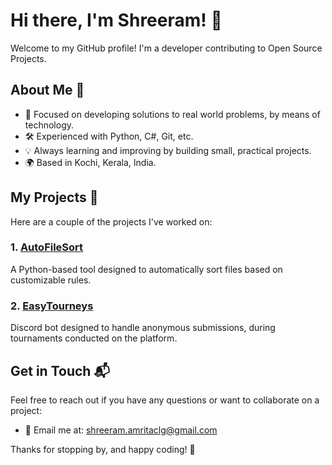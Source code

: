 # Hi there, I'm Shreeram! 👋

Welcome to my GitHub profile! I'm a developer contributing to Open Source Projects.

## About Me 🌱

- 🎯 Focused on developing solutions to real world problems, by means of technology.
- 🛠️ Experienced with Python, C#, Git, etc.
- 💡 Always learning and improving by building small, practical projects.
- 🌍 Based in Kochi, Kerala, India.
  
## My Projects 🚀

Here are a couple of the projects I've worked on:

### 1. [AutoFileSort](https://github.com/shh69io/AutoFileSort)
A Python-based tool designed to automatically sort files based on customizable rules.

### 2. [EasyTourneys](https://github.com/shh69io/EasyTourneys)
Discord bot designed to handle anonymous submissions, during tournaments conducted on the platform. 

## Get in Touch 📬

Feel free to reach out if you have any questions or want to collaborate on a project:

- 📧 Email me at: [shreeram.amritaclg@gmail.com](mailto:shreeram.amritaclg@gmail.com)

Thanks for stopping by, and happy coding! 🚀

